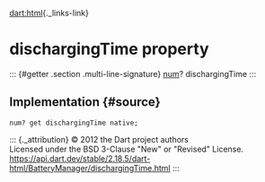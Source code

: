 [dart:html](../../dart-html/dart-html-library){._links-link}

dischargingTime property
========================

::: {#getter .section .multi-line-signature}
[num](../../dart-core/num-class)? dischargingTime
:::

Implementation {#source}
--------------

``` {.language-dart data-language="dart"}
num? get dischargingTime native;
```

::: {._attribution}
© 2012 the Dart project authors\
Licensed under the BSD 3-Clause \"New\" or \"Revised\" License.\
<https://api.dart.dev/stable/2.18.5/dart-html/BatteryManager/dischargingTime.html>
:::
